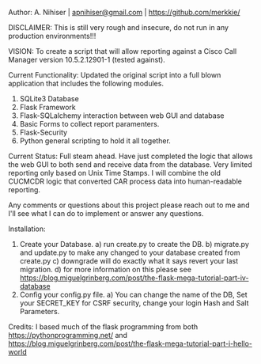 Author: A. Nihiser | apnihiser@gmail.com | https://github.com/merkkie/

DISCLAIMER: This is still very rough and insecure, do not run in any production environments!!!

VISION: To create a script that will allow reporting against a Cisco Call Manager version 10.5.2.12901-1 (tested against).

Current Functionality: Updated the original script into a full blown application that includes the following modules.
  1) SQLite3 Database
  2) Flask Framework
  3) Flask-SQLalchemy interaction between web GUI and database
  4) Basic Forms to collect report paramenters.
  5) Flask-Security
  6) Python general scripting to hold it all together.
  
Current Status: Full steam ahead. Have just completed the logic that allows the web GUI to both send and receive data from the database.
Very limited reporting only based on Unix Time Stamps. I will combine the old CUCMCDR logic that converted CAR process data into human-readable reporting. 

Any comments or questions about this project please reach out to me and I'll see what I can do to implement or answer any questions.

Installation: 

1) Create your Database.
    a) run create.py to create the DB.
    b) migrate.py and update.py to make any changed to your database created from create.py
    c) downgrade will do exactly what it says revert your last migration.
    d) for more information on this please see https://blog.miguelgrinberg.com/post/the-flask-mega-tutorial-part-iv-database
2) Config your config.py file.
    a) You can change the name of the DB, Set your SECRET_KEY for CSRF security, change your login Hash and Salt Parameters.


Credits: I based much of the flask programming from both https://pythonprogramming.net/ and https://blog.miguelgrinberg.com/post/the-flask-mega-tutorial-part-i-hello-world
